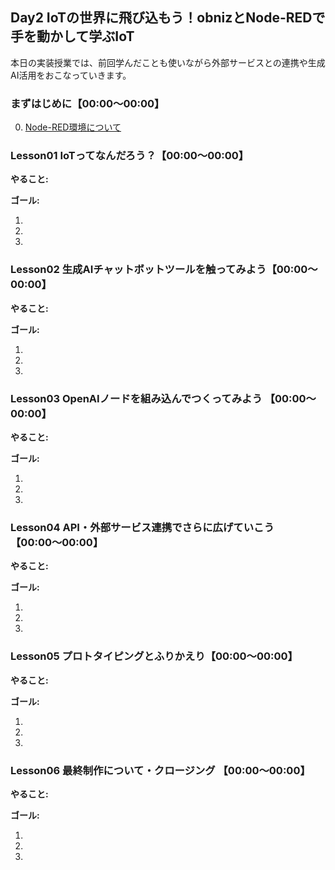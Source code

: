 ## Day2 IoTの世界に飛び込もう！obnizとNode-REDで手を動かして学ぶIoT

本日の実装授業では、前回学んだことも使いながら外部サービスとの連携や生成AI活用をおこなっていきます。


### まずはじめに【00:00〜00:00】

0. [Node-RED環境について](./)


### Lesson01 IoTってなんだろう？【00:00〜00:00】

**やること:** 

**ゴール:** 

1. 
2. 
3. 


### Lesson02 生成AIチャットボットツールを触ってみよう【00:00〜00:00】

**やること:** 

**ゴール:** 

1. 
2. 
3. 

### Lesson03 OpenAIノードを組み込んでつくってみよう 【00:00〜00:00】

**やること:** 

**ゴール:** 

1. 
2. 
3. 

### Lesson04 API・外部サービス連携でさらに広げていこう 【00:00〜00:00】

**やること:** 

**ゴール:** 

1. 
2. 
3. 

### Lesson05 プロトタイピングとふりかえり【00:00〜00:00】

**やること:** 

**ゴール:** 

1. 
2. 
3. 

### Lesson06 最終制作について・クロージング 【00:00〜00:00】

**やること:** 

**ゴール:** 

1. 
2. 
3. 